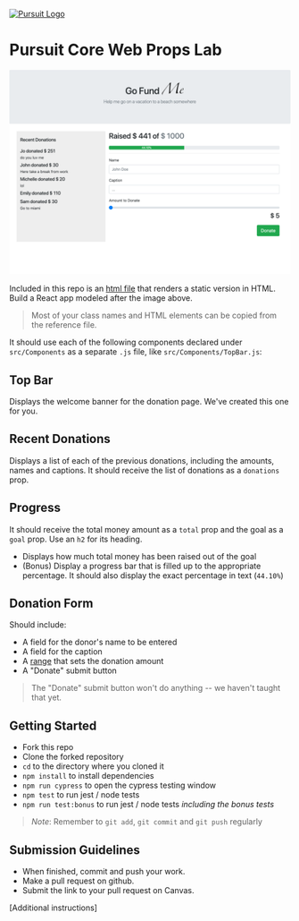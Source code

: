 [![Pursuit Logo](https://avatars1.githubusercontent.com/u/5825944?s=200&v=4)](https://pursuit.org)

# Pursuit Core Web Props Lab

![goFundMe](./goFundMe.png)

Included in this repo is an [html file](./reference.html) that renders a static version in HTML.
Build a React app modeled after the image above.

> Most of your class names and HTML elements can be copied from the reference file.

It should use each of the following components declared under `src/Components` as a separate `.js` file, like `src/Components/TopBar.js`:

## Top Bar

Displays the welcome banner for the donation page.
We've created this one for you.

## Recent Donations

Displays a list of each of the previous donations, including the amounts, names and captions.
It should receive the list of donations as a `donations` prop.

## Progress

It should receive the total money amount as a `total` prop and the goal as a `goal` prop.
Use an `h2` for its heading.

- Displays how much total money has been raised out of the goal
- (Bonus) Display a progress bar that is filled up to the appropriate percentage. It should also display the exact percentage in text (`44.10%`)

## Donation Form

Should include:

- A field for the donor's name to be entered
- A field for the caption
- A [range](https://www.w3schools.com/tags/att_input_type_range.asp) that sets the donation amount
- A "Donate" submit button

> The "Donate" submit button won't do anything -- we haven't taught that yet.

## Getting Started

- Fork this repo
- Clone the forked repository
- `cd` to the directory where you cloned it
- `npm install` to install dependencies
- `npm run cypress` to open the cypress testing window
- `npm test` to run jest / node tests
- `npm run test:bonus` to run jest / node tests _including the bonus tests_

> _Note_: Remember to `git add`, `git commit` and `git push` regularly

## Submission Guidelines

- When finished, commit and push your work.
- Make a pull request on github.
- Submit the link to your pull request on Canvas.

[Additional instructions]

